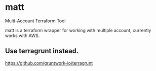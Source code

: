 # matt
Multi-Account Terraform Tool

matt is a terraform wrapper for working with multiple account, currently works with AWS.

## Use terragrunt instead.  
https://github.com/gruntwork-io/terragrunt

